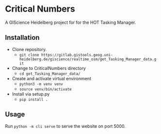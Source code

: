 # Critical Numbers

A GIScience Heidelberg project for for the HOT Tasking Manager.


## Installation

<!--
### Requirements

Python 3

Following python packages and their dependences are required:
- click
    - For creating beautiful command line interfaces
- requests
    - For API Requests
- pygal
    - For sexy charts
- geomet
    - For GeoJSON to WKT conversion
- flask
    - For the Website
- flask-wtf

Install those requirements via setup.py (See Installtion Steps)


### Installation Steps
-->
- Clone repository.
    - `git clone https://gitlab.gistools.geog.uni-heidelberg.de/giscience/realtime_osm/get_Tasking_Manager_data.git`
- Change to CriticalNumbers directory
    - `cd get_Tasking_Manager_data/`
- Create and activate virtual environment
    - `python3 -m venv venv`
    - `source venv/bin/activate`
- Install via setup.py
    - `pip install .`


## Usage

Run `python -m cli serve` to serve the website on port 5000.


<!--
### Basic Workflow

- Run `python cli.py add` to fetch statistical data of two default projects from HOT Tasking Manager API to your analysis.
- Run `python cli.py visualize` to get a example bar chart (.svg) of those projects.
- Run `python cli.py new` to start from scratch.
-->
